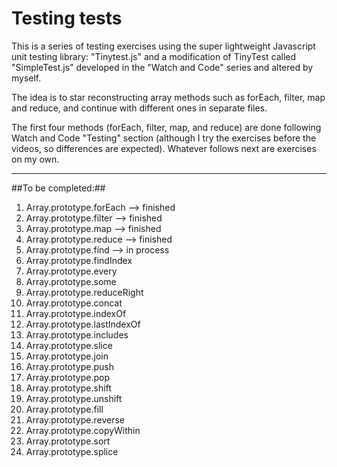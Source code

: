 Testing tests
=======================================

This is a series of testing exercises using the super lightweight Javascript unit testing library: "Tinytest.js" and a modification of TinyTest called "SimpleTest.js" developed in the "Watch and Code" series and altered by myself.


The idea is to star reconstructing array methods such as forEach, filter, map and reduce, and continue with different ones in separate files.


The first four methods (forEach, filter, map, and reduce) are done following Watch and Code "Testing" section (although I try the exercises before the videos, so differences are expected). Whatever follows next are exercises on my own.


---
##To be completed:##
1. Array.prototype.forEach --> finished
2. Array.prototype.filter --> finished
3. Array.prototype.map --> finished
4. Array.prototype.reduce --> finished
5. Array.prototype.find --> in process
6. Array.prototype.findIndex
7. Array.prototype.every
8. Array.prototype.some
9. Array.prototype.reduceRight
10. Array.prototype.concat
11. Array.prototype.indexOf
12. Array.prototype.lastIndexOf
13. Array.prototype.includes
14. Array.prototype.slice
15. Array.prototype.join
16. Array.prototype.push
17. Array.prototype.pop
18. Array.prototype.shift
19. Array.prototype.unshift
20. Array.prototype.fill
21. Array.prototype.reverse
22. Array.prototype.copyWithin
23. Array.prototype.sort
24. Array.prototype.splice

